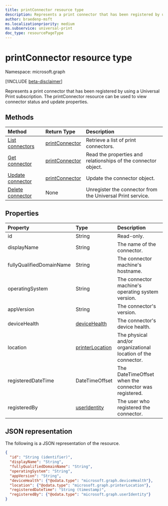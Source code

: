 ```yaml
---
title: printConnector resource type
description: Represents a print connector that has been registered by using a Universal Print subscription. The printConnector resource can be used to view connector status and update properties.
author: braedenp-msft
ms.localizationpriority: medium
ms.subservice: universal-print
doc_type: resourcePageType
---
```


# printConnector resource type

Namespace: microsoft.graph

[!INCLUDE [beta-disclaimer](../../includes/beta-disclaimer.md)]

Represents a print connector that has been registered by using a Universal Print subscription. The printConnector resource can be used to view connector status and update properties.

## Methods

| Method       | Return Type | Description |
|:-------------|:------------|:------------|
| [List connectors](../api/print-list-connectors.md) | [printConnector](printconnector.md) | Retrieve a list of print connectors. |
| [Get connector](../api/printconnector-get.md) | [printConnector](printconnector.md) | Read the properties and relationships of the connector object. |
| [Update connector](../api/printconnector-update.md) | [printConnector](printconnector.md) | Update the connector object. |
| [Delete connector](../api/printconnector-delete.md) | None | Unregister the connector from the Universal Print service. |

## Properties
| Property     | Type        | Description |
|:-------------|:------------|:------------|
|id|String| Read-only.|
|displayName|String|The name of the connector.|
|fullyQualifiedDomainName|String|The connector machine's hostname.|
|operatingSystem|String|The connector machine's operating system version.|
|appVersion|String|The connector's version.|
|deviceHealth|[deviceHealth](devicehealth.md)|The connector's device health.|
|location|[printerLocation](printerlocation.md)|The physical and/or organizational location of the connector.|
|registeredDateTime|DateTimeOffset|The DateTimeOffset when the connector was registered.|
|registeredBy|[userIdentity](useridentity.md)|The user who registered the connector.|

## JSON representation

The following is a JSON representation of the resource.

<!-- {
  "blockType": "resource",
  "optionalProperties": [

  ],
  "@odata.type": "microsoft.graph.printConnector"
}-->

```json
{
  "id": "String (identifier)",
  "displayName": "String",
  "fullyQualifiedDomainName": "String",
  "operatingSystem": "String",
  "appVersion": "String",
  "deviceHealth": {"@odata.type": "microsoft.graph.deviceHealth"},
  "location": {"@odata.type": "microsoft.graph.printerLocation"},
  "registeredDateTime": "String (timestamp)",
  "registeredBy": {"@odata.type": "microsoft.graph.userIdentity"}
}
```

<!-- uuid: 8fcb5dbc-d5aa-4681-8e31-b001d5168d79
2015-10-25 14:57:30 UTC -->
<!-- {
  "type": "#page.annotation",
  "description": "printConnector resource",
  "keywords": "",
  "section": "documentation",
  "tocPath": ""
}-->


